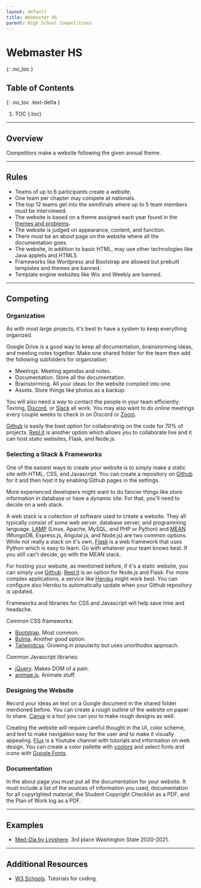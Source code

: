 ```yaml
---
layout: default
title: Webmaster HS
parent: High School Competitions
---
```


# Webmaster HS
{: .no_toc }

## Table of Contents
{: .no_toc .text-delta }

1. TOC
{:toc}

---

## Overview

Competitors make a website following the given annual theme.

---

## Rules

- Teams of up to 6 participants create a website.
- One team per chapter may compete at nationals.
- The top 12 teams get into the semifinals where up to 5 team members must be interviewed.
- The website is based on a theme assigned each year found in the [themes and problems](https://tsaweb.org/competitions-programs/tsa/themes-problems).
- The website is judged on appearance, content, and function.
- There must be an about page on the website where all the documentation goes.
- The website, in addition to basic HTML, may use other technologies like Java applets and HTML5.
- Frameworks like Wordpress and Bootstrap are allowed but prebuilt templates and themes are banned.
- Template engine websites like Wix and Weebly are banned.

---

## Competing

### Organization

As with most large projects, it's best to have a system to keep everything organized.

Google Drive is a good way to keep all documentation, brainstorming ideas, and meeting notes together. Make one shared folder for the team then add the following subfolders for organization:

- Meetings. Meeting agendas and notes.
- Documentation. Store all the documentation.
- Brainstorming. All your ideas for the website compiled into one.
- Assets. Store things like photos as a backup.

You will also need a way to contact the people in your team efficiently. Texting, [Discord](https://discord.com/), or [Slack](https://slack.com/) all work. You may also want to do online meetings every couple weeks to check in on Discord or [Zoom](https://zoom.us/).

[Github](https://github.com/) is easily the best option for collaborating on the code for 70% of projects. [Repl.it](https://replit.com) is another option which allows you to collaborate live and it can host static websites, Flask, and Node.js.

### Selecting a Stack & Frameworks

One of the easiest ways to create your website is to simply make a static site with HTML, CSS, and Javascript. You can create a repository on [Github](https://github.com/) for it and then host it by enabling Github pages in the settings.

More experienced developers might want to do fancier things like store information in database or have a dynamic site. For that, you'll need to decide on a web stack.

A web stack is a collection of software used to create a website. They all typically consist of some web server, database server, and programming language. [LAMP](https://en.wikipedia.org/wiki/LAMP_%28software_bundle%29) (Linux, Apache, MySQL, and PHP or Python) and [MEAN](https://en.wikipedia.org/wiki/MEAN_(solution_stack)) (MongoDB, Express.js, Angular.js, and Node.js) are two common options. While not really a stack on it's own, [Flask](https://flask.palletsprojects.com/en/2.0.x/) is a web framework that uses Python which is easy to learn. Go with whatever your team knows best. If you still can't decide, go with the MEAN stack.

For hosting your website, as mentioned before, if it's a static website, you can simply use [Github](https://github.com/). [Repl.it](https://replit.com) is an option for Node.js and Flask. For more complex applications, a service like [Heroku](https://heroku.com/) might work best. You can configure also Heroku to automatically update when your Github repository is updated.

Frameworks and libraries for CSS and Javascript will help save time and headache.

Common CSS frameworks:

- [Bootstrap](https://getbootstrap.com/). Most common.
- [Bulma](https://bulma.io/). Another good option.
- [Tailwindcss](https://tailwindcss.com/). Growing in popularity but uses unorthodox approach.

Common Javascript libraries:

- [jQuery](https://jquery.com/). Makes DOM of a pain.
- [animae.js](https://animejs.com/). Animate stuff.

### Designing the Website

Record your ideas an text on a Google document in the shared folder mentioned before. You can create a rough outline of the website on paper to share. [Canva](https://www.canva.com/) is a tool you can you to make rough designs as well.

Creating the website will require careful thought in the UI, color scheme, and text to make navigation easy for the user and to make it visually appealing. [Flux](https://www.youtube.com/c/FluxWithRanSegall) is a Youtube channel with tutorials and information on web design. You can create a color pallette with [coolors](https://coolors.co/) and select fonts and icons with [Google Fonts](https://fonts.google.com/).

### Documentation

In the about page you must put all the documentation for your website. It must include a list of the sources of information you used, documentation for all copyrighted material, the Student Copyright Checklist as a PDF, and the Plan of Work log as a PDF.

---

## Examples

- [Med-Dia by Linishere](https://linishere.github.io/T-2006-1/html/home.html). 3rd place Washington State 2020-2021.

---

## Additional Resources

- [W3 Schools](https://www.w3schools.com/). Tutorials for coding.
